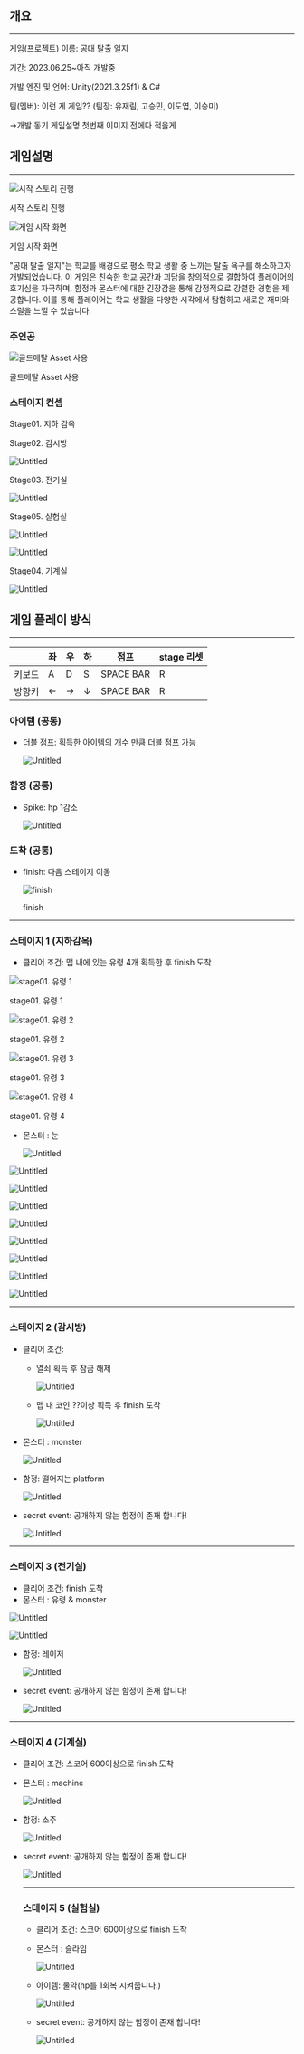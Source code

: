 ## 개요

---

게임(프로젝트) 이름: 공대 탈출 일지

기간: 2023.06.25~아직 개발중 

개발 엔진 및 언어: Unity(2021.3.25f1) & C# 

팀(멤버): 이런 게 게임?? (팀장: 유재림, 고승민, 이도엽, 이승미)

→개발 동기 게임설명 첫번째 이미지 전에다 적을게

## 게임설명

---

![시작 스토리 진행](./Images/kal_intro.png)

시작 스토리 진행

![게임 시작 화면](./Images/kal_roby.png)

게임 시작 화면

"공대 탈출 일지"는 학교를 배경으로 평소 학교 생활 중 느끼는 탈출 욕구를 해소하고자 개발되었습니다. 이 게임은 친숙한 학교 공간과 괴담을 창의적으로 결합하여 플레이어의 호기심을 자극하며, 함정과 몬스터에 대한 긴장감을 통해 감정적으로 강렬한 경험을 제공합니다. 이를 통해 플레이어는 학교 생활을 다양한 시각에서 탐험하고 새로운 재미와 스릴을 느낄 수 있습니다.

### 주인공

![골드메탈 Asset 사용](%E1%84%8E%E1%85%AC%E1%84%8C%E1%85%A9%E1%86%BC%20%E1%84%92%E1%85%AC%E1%84%8B%E1%85%B4%20!%20(%2009%2009%20)%205b2b2a015f66458fbe947cedf843b6ef/%25EC%25B9%25BC%25EB%25A0%2588%25EC%259D%25B4%25EB%258F%2584_stage01_character.png)

골드메탈 Asset 사용

### 스테이지 컨셉

Stage01. 지하 감옥

Stage02. 감시방

![Untitled](%E1%84%8E%E1%85%AC%E1%84%8C%E1%85%A9%E1%86%BC%20%E1%84%92%E1%85%AC%E1%84%8B%E1%85%B4%20!%20(%2009%2009%20)%205b2b2a015f66458fbe947cedf843b6ef/Untitled%201.png)

Stage03. 전기실

![Untitled](%E1%84%8E%E1%85%AC%E1%84%8C%E1%85%A9%E1%86%BC%20%E1%84%92%E1%85%AC%E1%84%8B%E1%85%B4%20!%20(%2009%2009%20)%205b2b2a015f66458fbe947cedf843b6ef/Untitled%202.png)

Stage05. 실험실

![Untitled](%E1%84%8E%E1%85%AC%E1%84%8C%E1%85%A9%E1%86%BC%20%E1%84%92%E1%85%AC%E1%84%8B%E1%85%B4%20!%20(%2009%2009%20)%205b2b2a015f66458fbe947cedf843b6ef/Untitled%203.png)

![Untitled](%E1%84%8E%E1%85%AC%E1%84%8C%E1%85%A9%E1%86%BC%20%E1%84%92%E1%85%AC%E1%84%8B%E1%85%B4%20!%20(%2009%2009%20)%205b2b2a015f66458fbe947cedf843b6ef/Untitled%204.png)

Stage04. 기계실

![Untitled](%E1%84%8E%E1%85%AC%E1%84%8C%E1%85%A9%E1%86%BC%20%E1%84%92%E1%85%AC%E1%84%8B%E1%85%B4%20!%20(%2009%2009%20)%205b2b2a015f66458fbe947cedf843b6ef/Untitled%205.png)

## 게임 플레이 방식

---

|  | 좌 | 우 | 하 | 점프 | stage 리셋 |
| --- | --- | --- | --- | --- | --- |
| 키보드 | A | D | S | SPACE BAR | R |
| 방향키 | ← | → | ↓ | SPACE BAR | R |

### 아이템 (공통)

- 더블 점프: 획득한 아이템의 개수 만큼 더블 점프 가능
    
    ![Untitled](%E1%84%8E%E1%85%AC%E1%84%8C%E1%85%A9%E1%86%BC%20%E1%84%92%E1%85%AC%E1%84%8B%E1%85%B4%20!%20(%2009%2009%20)%205b2b2a015f66458fbe947cedf843b6ef/Untitled%206.png)
    

### 함정 (공통)

- Spike: hp 1감소
    
    ![Untitled](%E1%84%8E%E1%85%AC%E1%84%8C%E1%85%A9%E1%86%BC%20%E1%84%92%E1%85%AC%E1%84%8B%E1%85%B4%20!%20(%2009%2009%20)%205b2b2a015f66458fbe947cedf843b6ef/Untitled%207.png)
    

### 도착 (공통)

- finish: 다음 스테이지 이동
    
    ![finish](%E1%84%8E%E1%85%AC%E1%84%8C%E1%85%A9%E1%86%BC%20%E1%84%92%E1%85%AC%E1%84%8B%E1%85%B4%20!%20(%2009%2009%20)%205b2b2a015f66458fbe947cedf843b6ef/Untitled%208.png)
    
    finish
    

---

### 스테이지 1 (지하감옥)

- 클리어 조건: 맵 내에 있는 유령 4개 획득한 후 finish 도착

![stage01. 유령 1](%E1%84%8E%E1%85%AC%E1%84%8C%E1%85%A9%E1%86%BC%20%E1%84%92%E1%85%AC%E1%84%8B%E1%85%B4%20!%20(%2009%2009%20)%205b2b2a015f66458fbe947cedf843b6ef/Untitled%209.png)

stage01. 유령 1

![stage01. 유령 2](%E1%84%8E%E1%85%AC%E1%84%8C%E1%85%A9%E1%86%BC%20%E1%84%92%E1%85%AC%E1%84%8B%E1%85%B4%20!%20(%2009%2009%20)%205b2b2a015f66458fbe947cedf843b6ef/Untitled%2010.png)

stage01. 유령 2

![stage01. 유령 3](%E1%84%8E%E1%85%AC%E1%84%8C%E1%85%A9%E1%86%BC%20%E1%84%92%E1%85%AC%E1%84%8B%E1%85%B4%20!%20(%2009%2009%20)%205b2b2a015f66458fbe947cedf843b6ef/Untitled%2011.png)

stage01. 유령 3

![stage01. 유령 4](%E1%84%8E%E1%85%AC%E1%84%8C%E1%85%A9%E1%86%BC%20%E1%84%92%E1%85%AC%E1%84%8B%E1%85%B4%20!%20(%2009%2009%20)%205b2b2a015f66458fbe947cedf843b6ef/Untitled%2012.png)

stage01. 유령 4

- 몬스터 : 눈
    
    ![Untitled](%E1%84%8E%E1%85%AC%E1%84%8C%E1%85%A9%E1%86%BC%20%E1%84%92%E1%85%AC%E1%84%8B%E1%85%B4%20!%20(%2009%2009%20)%205b2b2a015f66458fbe947cedf843b6ef/Untitled%2013.png)
    

![Untitled](%E1%84%8E%E1%85%AC%E1%84%8C%E1%85%A9%E1%86%BC%20%E1%84%92%E1%85%AC%E1%84%8B%E1%85%B4%20!%20(%2009%2009%20)%205b2b2a015f66458fbe947cedf843b6ef/Untitled%2014.png)

![Untitled](%E1%84%8E%E1%85%AC%E1%84%8C%E1%85%A9%E1%86%BC%20%E1%84%92%E1%85%AC%E1%84%8B%E1%85%B4%20!%20(%2009%2009%20)%205b2b2a015f66458fbe947cedf843b6ef/Untitled%2015.png)

![Untitled](%E1%84%8E%E1%85%AC%E1%84%8C%E1%85%A9%E1%86%BC%20%E1%84%92%E1%85%AC%E1%84%8B%E1%85%B4%20!%20(%2009%2009%20)%205b2b2a015f66458fbe947cedf843b6ef/Untitled%2016.png)

![Untitled](%E1%84%8E%E1%85%AC%E1%84%8C%E1%85%A9%E1%86%BC%20%E1%84%92%E1%85%AC%E1%84%8B%E1%85%B4%20!%20(%2009%2009%20)%205b2b2a015f66458fbe947cedf843b6ef/Untitled%2017.png)

![Untitled](%E1%84%8E%E1%85%AC%E1%84%8C%E1%85%A9%E1%86%BC%20%E1%84%92%E1%85%AC%E1%84%8B%E1%85%B4%20!%20(%2009%2009%20)%205b2b2a015f66458fbe947cedf843b6ef/Untitled%2018.png)

![Untitled](%E1%84%8E%E1%85%AC%E1%84%8C%E1%85%A9%E1%86%BC%20%E1%84%92%E1%85%AC%E1%84%8B%E1%85%B4%20!%20(%2009%2009%20)%205b2b2a015f66458fbe947cedf843b6ef/Untitled%2019.png)

![Untitled](%E1%84%8E%E1%85%AC%E1%84%8C%E1%85%A9%E1%86%BC%20%E1%84%92%E1%85%AC%E1%84%8B%E1%85%B4%20!%20(%2009%2009%20)%205b2b2a015f66458fbe947cedf843b6ef/Untitled%2020.png)

![Untitled](%E1%84%8E%E1%85%AC%E1%84%8C%E1%85%A9%E1%86%BC%20%E1%84%92%E1%85%AC%E1%84%8B%E1%85%B4%20!%20(%2009%2009%20)%205b2b2a015f66458fbe947cedf843b6ef/Untitled%2021.png)

---

### 스테이지 2 (감시방)

- 클리어 조건:
    - 열쇠 획득 후 잠금 해제
        
        ![Untitled](%E1%84%8E%E1%85%AC%E1%84%8C%E1%85%A9%E1%86%BC%20%E1%84%92%E1%85%AC%E1%84%8B%E1%85%B4%20!%20(%2009%2009%20)%205b2b2a015f66458fbe947cedf843b6ef/Untitled%2022.png)
        
    - 맵 내 코인 ??이상 획득 후 finish 도착
        
        ![Untitled](%E1%84%8E%E1%85%AC%E1%84%8C%E1%85%A9%E1%86%BC%20%E1%84%92%E1%85%AC%E1%84%8B%E1%85%B4%20!%20(%2009%2009%20)%205b2b2a015f66458fbe947cedf843b6ef/Untitled%2023.png)
        
- 몬스터 : monster
    
    ![Untitled](%E1%84%8E%E1%85%AC%E1%84%8C%E1%85%A9%E1%86%BC%20%E1%84%92%E1%85%AC%E1%84%8B%E1%85%B4%20!%20(%2009%2009%20)%205b2b2a015f66458fbe947cedf843b6ef/Untitled%2024.png)
    
- 함정: 떨어지는 platform
    
    ![Untitled](%E1%84%8E%E1%85%AC%E1%84%8C%E1%85%A9%E1%86%BC%20%E1%84%92%E1%85%AC%E1%84%8B%E1%85%B4%20!%20(%2009%2009%20)%205b2b2a015f66458fbe947cedf843b6ef/Untitled%2025.png)
    

- secret event: 공개하지 않는 함정이 존재 합니다!
    
    ![Untitled](%E1%84%8E%E1%85%AC%E1%84%8C%E1%85%A9%E1%86%BC%20%E1%84%92%E1%85%AC%E1%84%8B%E1%85%B4%20!%20(%2009%2009%20)%205b2b2a015f66458fbe947cedf843b6ef/Untitled%2026.png)
    

---

### 스테이지 3 (전기실)

- 클리어 조건:  finish 도착
- 몬스터 : 유령 & monster

![Untitled](%E1%84%8E%E1%85%AC%E1%84%8C%E1%85%A9%E1%86%BC%20%E1%84%92%E1%85%AC%E1%84%8B%E1%85%B4%20!%20(%2009%2009%20)%205b2b2a015f66458fbe947cedf843b6ef/Untitled%2027.png)

![Untitled](%E1%84%8E%E1%85%AC%E1%84%8C%E1%85%A9%E1%86%BC%20%E1%84%92%E1%85%AC%E1%84%8B%E1%85%B4%20!%20(%2009%2009%20)%205b2b2a015f66458fbe947cedf843b6ef/Untitled%2024.png)

- 함정: 레이저
    
    ![Untitled](%E1%84%8E%E1%85%AC%E1%84%8C%E1%85%A9%E1%86%BC%20%E1%84%92%E1%85%AC%E1%84%8B%E1%85%B4%20!%20(%2009%2009%20)%205b2b2a015f66458fbe947cedf843b6ef/Untitled%2028.png)
    
- secret event: 공개하지 않는 함정이 존재 합니다!
    
    ![Untitled](%E1%84%8E%E1%85%AC%E1%84%8C%E1%85%A9%E1%86%BC%20%E1%84%92%E1%85%AC%E1%84%8B%E1%85%B4%20!%20(%2009%2009%20)%205b2b2a015f66458fbe947cedf843b6ef/Untitled%2026.png)
    

---

### 스테이지 4 (기계실)

- 클리어 조건:  스코어 600이상으로 finish 도착
- 몬스터 : machine
    
    ![Untitled](%E1%84%8E%E1%85%AC%E1%84%8C%E1%85%A9%E1%86%BC%20%E1%84%92%E1%85%AC%E1%84%8B%E1%85%B4%20!%20(%2009%2009%20)%205b2b2a015f66458fbe947cedf843b6ef/Untitled%2029.png)
    
- 함정: 소주
    
    ![Untitled](%E1%84%8E%E1%85%AC%E1%84%8C%E1%85%A9%E1%86%BC%20%E1%84%92%E1%85%AC%E1%84%8B%E1%85%B4%20!%20(%2009%2009%20)%205b2b2a015f66458fbe947cedf843b6ef/Untitled%2030.png)
    
- secret event: 공개하지 않는 함정이 존재 합니다!
    
    ![Untitled](%E1%84%8E%E1%85%AC%E1%84%8C%E1%85%A9%E1%86%BC%20%E1%84%92%E1%85%AC%E1%84%8B%E1%85%B4%20!%20(%2009%2009%20)%205b2b2a015f66458fbe947cedf843b6ef/Untitled%2026.png)
    
    ---
    
    ### 스테이지 5 (실험실)
    
    - 클리어 조건:  스코어 600이상으로 finish 도착
    - 몬스터 : 슬라임
        
        ![Untitled](%E1%84%8E%E1%85%AC%E1%84%8C%E1%85%A9%E1%86%BC%20%E1%84%92%E1%85%AC%E1%84%8B%E1%85%B4%20!%20(%2009%2009%20)%205b2b2a015f66458fbe947cedf843b6ef/Untitled%2031.png)
        
    - 아이템: 물약(hp를 1회복 시켜줍니다.)
        
        ![Untitled](%E1%84%8E%E1%85%AC%E1%84%8C%E1%85%A9%E1%86%BC%20%E1%84%92%E1%85%AC%E1%84%8B%E1%85%B4%20!%20(%2009%2009%20)%205b2b2a015f66458fbe947cedf843b6ef/Untitled%2032.png)
        
    - secret event: 공개하지 않는 함정이 존재 합니다!
        
        ![Untitled](%E1%84%8E%E1%85%AC%E1%84%8C%E1%85%A9%E1%86%BC%20%E1%84%92%E1%85%AC%E1%84%8B%E1%85%B4%20!%20(%2009%2009%20)%205b2b2a015f66458fbe947cedf843b6ef/Untitled%2026.png)
        

